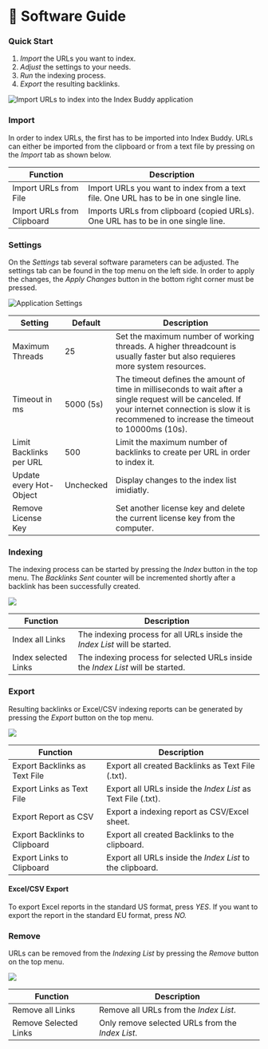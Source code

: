 # 📖 Software Guide

### Quick Start

1. _Import_ the URLs you want to index.
2. _Adjust_ the settings to your needs.
3. _Run_ the indexing process.
4. _Export_ the resulting backlinks.

![Import URLs to index into the Index Buddy application](../.gitbook/assets/indexBuddy\_import.png)

### Import

In order to index URLs, the first has to be imported into Index Buddy. URLs can either be imported from the clipboard or from a text file by pressing on the _Import_ tab as shown below.

| Function                   | Description                                                                           |
| -------------------------- | ------------------------------------------------------------------------------------- |
| Import URLs from File      | Import URLs you want to index from a text file. One URL has to be in one single line. |
| Import URLs from Clipboard | Imports URLs from clipboard (copied URLs). One URL has to be in one single line.      |

### Settings

On the _Settings_ tab several software parameters can be adjusted. The settings tab can be found in the top menu on the left side. In order to apply the changes, the _Apply Changes_ button in the bottom right corner must be pressed.

![Application Settings](../.gitbook/assets/indexBuddy\_settings.png)

| Setting                 | Default   | Description                                                                                                                                                                                            |
| ----------------------- | --------- | ------------------------------------------------------------------------------------------------------------------------------------------------------------------------------------------------------ |
| Maximum Threads         | 25        | Set the maximum number of working threads. A higher threadcount is usually faster but also requieres more system resources.                                                                            |
| Timeout in ms           | 5000 (5s) | The timeout defines the amount of time in milliseconds to wait after a single request will be canceled. If your internet connection is slow it is recommened to increase the timeout to 10000ms (10s). |
| Limit Backlinks per URL | 500       | Limit the maximum number of backlinks to create per URL in order to index it.                                                                                                                          |
| Update every Hot-Object | Unchecked | Display changes to the index list imidiatly.                                                                                                                                                           |
| Remove License Key      |           | Set another license key and delete the current license key from the computer.                                                                                                                          |

### Indexing

The indexing process can be started by pressing the _Index_ button in the top menu. The _Backlinks Sent_ counter will be incremented shortly after a backlink has been successfully created.

![](../.gitbook/assets/indexBuddy\_indexing.png)

| Function             | Description                                                                     |
| -------------------- | ------------------------------------------------------------------------------- |
| Index all Links      | The indexing process for all URLs inside the _Index List_ will be started.      |
| Index selected Links | The indexing process for selected URLs inside the _Index List_ will be started. |

### Export

Resulting backlinks or Excel/CSV indexing reports can be generated by pressing the _Export_ button on the top menu.

![](../.gitbook/assets/indexBuddy\_export.png)

| Function                      | Description                                                  |
| ----------------------------- | ------------------------------------------------------------ |
| Export Backlinks as Text File | Export all created Backlinks as Text File (.txt).            |
| Export Links as Text File     | Export all URLs inside the _Index List_ as Text File (.txt). |
| Export Report as CSV          | Export a indexing report as CSV/Excel sheet.                 |
| Export Backlinks to Clipboard | Export all created Backlinks to the clipboard.               |
| Export Links to Clipboard     | Export all URLs inside the _Index List_ to the clipboard.    |

#### Excel/CSV Export

To export Excel reports in the standard US format, press _YES_. If you want to export the report in the standard EU format, press _NO._

### Remove

URLs can be removed from the _Indexing List_ by pressing the _Remove_ button on the top menu.

![](../.gitbook/assets/indexBuddy\_remove.png)

| Function              | Description                                      |
| --------------------- | ------------------------------------------------ |
| Remove all Links      | Remove all URLs from the _Index List_.           |
| Remove Selected Links | Only remove selected URLs from the _Index List_. |
